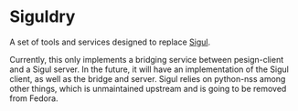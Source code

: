 # Siguldry

A set of tools and services designed to replace [Sigul](https://pagure.io/sigul).

Currently, this only implements a bridging service between pesign-client and a
Sigul server. In the future, it will have an implementation of the Sigul client,
as well as the bridge and server. Sigul relies on python-nss among other things,
which is unmaintained upstream and is going to be removed from Fedora.